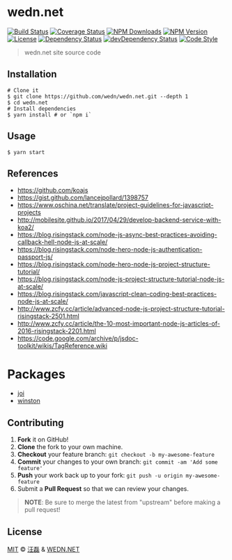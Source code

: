 # wedn.net

[![Build Status][travis-image]][travis-url]
[![Coverage Status][codecov-image]][codecov-url]
[![NPM Downloads][downloads-image]][downloads-url]
[![NPM Version][version-image]][version-url]
[![License][license-image]][license-url]
[![Dependency Status][dependency-image]][dependency-url]
[![devDependency Status][devdependency-image]][devdependency-url]
[![Code Style][style-image]][style-url]

> wedn.net site source code

## Installation

```shell
# Clone it
$ git clone https://github.com/wedn/wedn.net.git --depth 1
$ cd wedn.net
# Install dependencies
$ yarn install # or `npm i`
```

## Usage

```shell
$ yarn start
```

## References

- https://github.com/koajs
- https://gist.github.com/lancejpollard/1398757
- https://www.oschina.net/translate/project-guidelines-for-javascript-projects
- http://mobilesite.github.io/2017/04/29/develop-backend-service-with-koa2/
- https://blog.risingstack.com/node-js-async-best-practices-avoiding-callback-hell-node-js-at-scale/
- https://blog.risingstack.com/node-hero-node-js-authentication-passport-js/
- https://blog.risingstack.com/node-hero-node-js-project-structure-tutorial/
- https://blog.risingstack.com/node-js-project-structure-tutorial-node-js-at-scale/
- https://blog.risingstack.com/javascript-clean-coding-best-practices-node-js-at-scale/
- http://www.zcfy.cc/article/advanced-node-js-project-structure-tutorial-risingstack-2501.html
- http://www.zcfy.cc/article/the-10-most-important-node-js-articles-of-2016-risingstack-2201.html
- https://code.google.com/archive/p/jsdoc-toolkit/wikis/TagReference.wiki

# Packages

- [joi](https://www.npmjs.com/package/joi)
- [winston](https://www.npmjs.com/package/winston)

## Contributing

1. **Fork** it on GitHub!
2. **Clone** the fork to your own machine.
3. **Checkout** your feature branch: `git checkout -b my-awesome-feature`
4. **Commit** your changes to your own branch: `git commit -am 'Add some feature'`
5. **Push** your work back up to your fork: `git push -u origin my-awesome-feature`
6. Submit a **Pull Request** so that we can review your changes.

> **NOTE**: Be sure to merge the latest from "upstream" before making a pull request!

## License

[MIT](LICENSE) &copy; [汪磊](https://zce.me/) &amp; [WEDN.NET](https://wedn.net)



[travis-image]: https://img.shields.io/travis/wedn/wedn.net.svg
[travis-url]: https://travis-ci.org/wedn/wedn.net
[codecov-image]: https://img.shields.io/codecov/c/github/wedn/wedn.net.svg
[codecov-url]: https://codecov.io/gh/wedn/wedn.net
[downloads-image]: https://img.shields.io/npm/dm/wedn.net.svg
[downloads-url]: https://npmjs.org/package/wedn.net
[version-image]: https://img.shields.io/npm/v/wedn.net.svg
[version-url]: https://npmjs.org/package/wedn.net
[license-image]: https://img.shields.io/npm/l/wedn.net.svg
[license-url]: https://github.com/wedn/wedn.net/blob/master/LICENSE
[dependency-image]: https://img.shields.io/david/wedn/wedn.net.svg
[dependency-url]: https://david-dm.org/wedn/wedn.net
[devdependency-image]: https://img.shields.io/david/dev/wedn/wedn.net.svg
[devdependency-url]: https://david-dm.org/wedn/wedn.net?type=dev
[style-image]: https://img.shields.io/badge/code_style-standard-brightgreen.svg
[style-url]: http://standardjs.com
